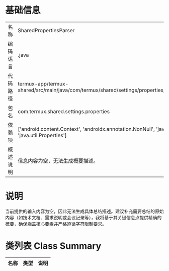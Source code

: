 # 基础信息

|      |      |
|------|------|
| 名称 | SharedPropertiesParser |
| 编码语言 | .java |
| 代码路径 | termux-app/termux-shared/src/main/java/com/termux/shared/settings/properties/SharedPropertiesParser.java |
| 包名 | com.termux.shared.settings.properties |
| 依赖项 | ['android.content.Context', 'androidx.annotation.NonNull', 'java.util.HashMap', 'java.util.Properties'] |
| 概述说明 | 信息内容为空，无法生成概要描述。 |

# 说明

当前提供的输入内容为空，因此无法生成具体总结描述。建议补充需要总结的原始内容（如技术文档、需求说明或会议记录等），我将基于其关键信息点提供精确的概要，确保涵盖核心要素并严格遵循字符限制要求。

# 类列表 Class Summary

| 名称   | 类型  | 说明 |
|-------|------|-------------|




